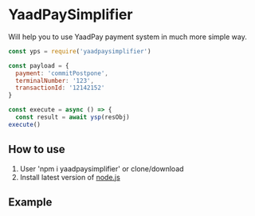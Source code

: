 # YaadPaySimplifier
Will help you to use YaadPay payment system in much more simple way.

```js
const yps = require('yaadpaysimplifier')

const payload = {
  payment: 'commitPostpone',
  terminalNumber: '123',
  transactionId: '12142152'
}

const execute = async () => {
  const result = await ysp(resObj)
execute()
```

## How to use
1. User 'npm i yaadpaysimplifier' or clone/download  
2. Install latest version of [node.js](https://nodejs.org/en/)

## Example
